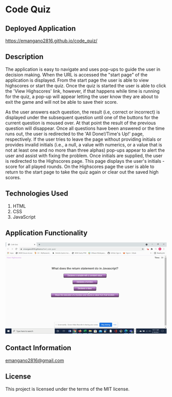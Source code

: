# Code Quiz

## Deployed Application
https://emangano2816.github.io/code_quiz/

## Description
The application is easy to navigate and uses pop-ups to guide the user in decision making.  When the URL is accessed the "start page" of the application is displayed.  From the start page the user is able to view highscores or start the quiz.  Once the quiz is started the user is able to click the 'View Highscores' link, however, if that happens while time is running for the quiz, a pop-up will appear letting the user know they are about to exit the game and will not be able to save their score.  

As the user answers each question, the result (i.e, correct or incorrect) is displayed under the subsequent question until one of the buttons for the current question is moused over.  At that point the result of the previous question will disappear.  Once all questions have been answered or the time runs out, the user is redirected to the 'All Done!/Time's Up!' page, respectively.  If the user tries to leave the page without providing initials or provides invalid initials (i.e., a null, a value with numerics, or a value that is not at least one and no more than three alphas) pop-ups appear to alert the user and assist with fixing the problem.  Once initials are supplied, the user is redirected to the Highscores page.  This page displays the user's initials - score for all played rounds.  On the Highscores page the user is able to return to the start page to take the quiz again or clear out the saved high scores.

## Technologies Used
1. HTML
2. CSS
3. JavaScript

## Application Functionality
![code_quiz_demo.](./assets/images/code_quiz.gif)

## Contact Information
emangano2816@gmail.com

## License
This project is licensed under the terms of the MIT license.


